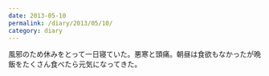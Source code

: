 ```yaml
---
date: 2013-05-10
permalink: /diary/2013/05/10/
category: diary
---
```


風邪のため休みをとって一日寝ていた。悪寒と頭痛。朝昼は食欲もなかったが晩飯をたくさん食べたら元気になってきた。